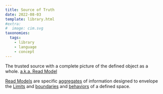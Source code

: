 ```yaml
---
title: Source of Truth
date: 2022-08-03
template: library.html
#extra:
#  image: cim.svg
taxonomies:
  tags:
    - library
    - language
    - concept
---
```



The trusted source with a complete picture of the defined object as a whole. [a.k.a. Read Model](/library/read-model)

[Read Models](/library/read-model) are specific [aggregates](/library/aggregate) of information designed to envelope the [Limits](/library/limits) and [boundaries](/library/boundaries) and [behaviors](/library/behaviors) of a defined space.